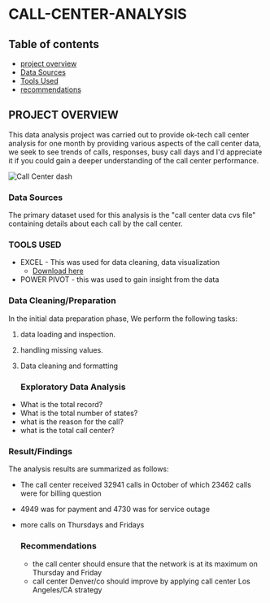 # CALL-CENTER-ANALYSIS

## Table of contents
- [project overview](#project-overview)
- [Data Sources](#data-sources)
- [Tools Used](#tools-used)
- [recommendations](#recommendations)


## PROJECT OVERVIEW
This data analysis project was carried out to provide ok-tech call center analysis for one month by providing
various aspects of the call center data, we seek to see trends of calls, responses, busy call days and 
I'd appreciate it if you could gain a deeper understanding of the call center performance.


![Call Center dash](https://github.com/user-attachments/assets/2278f18c-453a-4228-974a-63be50655b5d)



### Data Sources

The primary dataset used for this analysis is the "call center data cvs file" containing details about each call by the call center.

### TOOLS USED
- EXCEL - This was used for data cleaning, data visualization
  - [Download here](https://microsoft.com)
- POWER PIVOT - this was used to gain insight from the data


 ### Data Cleaning/Preparation
 In the initial data preparation phase, We perform the following tasks:
 1. data loading and inspection.
 2. handling missing values.
 3. Data cleaning and formatting

    ### Exploratory Data Analysis
   -  What is the total record?
   -  What is the total number of states?
   -  what is the reason for the call?
   -  what is the total call center?


### Result/Findings
The analysis results are summarized as follows:
- The call center received 32941 calls in October of which 23462 calls were for billing question
- 4949 was for payment and 4730 was for service outage
- more calls on Thursdays and Fridays

  ### Recommendations
  -  the call center should ensure that the network is at its maximum on Thursday and Friday
  -  call center Denver/co should improve by applying call center Los Angeles/CA strategy
  

     
     

     
